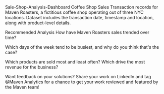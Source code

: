 Sale-Shop-Analysis-Dashboard
Coffee Shop Sales
Transaction records for Maven Roasters, a fictitious coffee shop operating out of three NYC locations. Dataset includes the transaction date, timestamp and location, along with product-level details.

Recommended Analysis
How have Maven Roasters sales trended over time?

Which days of the week tend to be busiest, and why do you think that's the case?

Which products are sold most and least often? Which drive the most revenue for the business?

Want feedback on your solutions?
Share your work on LinkedIn and tag @Maven Analytics for a chance to get your work reviewed and featured by the Maven team!
